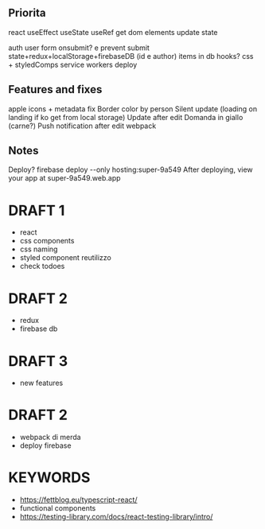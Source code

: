 ## Priorita

react
useEffect
useState
useRef
get dom elements
update state

auth user
form onsubmit? e prevent submit
state+redux+localStorage+firebaseDB (id e author)
items in db
hooks?
css + styledComps
service workers
deploy

## Features and fixes

apple icons + metadata fix
Border color by person
Silent update (loading on landing if ko get from local storage)
Update after edit
Domanda in giallo (carne?)
Push notification after edit
webpack

## Notes

Deploy?
firebase deploy --only hosting:super-9a549
After deploying, view your app at super-9a549.web.app

# DRAFT 1

- react
- css components
- css naming
- styled component reutilizzo
- check todoes

# DRAFT 2

- redux
- firebase db

# DRAFT 3

- new features

# DRAFT 2

- webpack di merda
- deploy firebase

# KEYWORDS

- https://fettblog.eu/typescript-react/
- functional components
- https://testing-library.com/docs/react-testing-library/intro/
